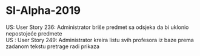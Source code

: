 # SI-Alpha-2019

US: User Story 236: Administrator briše predmet sa odsjeka da bi uklonio nepostojeće predmete <br/>
US : User Story 249: Administrator kreira listu svih profesora iz baze prema zadanom tekstu pretrage radi prikaza <br/>

